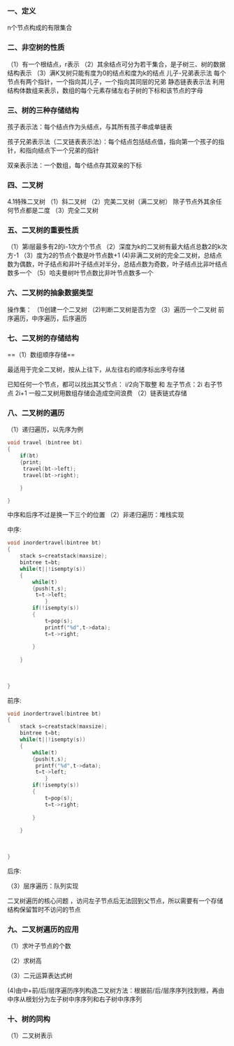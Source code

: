 ### 一、定义
n个节点构成的有限集合

### 二、非空树的性质

（1）有一个根结点，r表示
（2）其余结点可分为若干集合，是子树三、树的数据结构表示
（3）满K叉树只能有度为0的结点和度为k的结点
儿子-兄弟表示法
每个节点有两个指针，一个指向其儿子，一个指向其同层的兄弟
静态链表表示法
利用结构体数组来表示，数组的每个元素存储左右子树的下标和该节点的字母
### 三、树的三种存储结构
孩子表示法：每个结点作为头结点，与其所有孩子串成单链表

孩子兄弟表示法（二叉链表表示法）：每个结点包括结点值，指向第一个孩子的指针，和指向结点下一个兄弟的指针

双亲表示法：一个数组，每个结点存其双亲的下标
### 四、二叉树

4.1特殊二叉树
（1）斜二叉树
（2）完美二叉树（满二叉树）
除子节点外其余任何节点都是二度
（3）完全二叉树

### 五、二叉树的重要性质

（1）第i层最多有2的i-1次方个节点
（2）深度为k的二叉树有最大结点总数2的k次方-1
（3）度为2的节点个数是叶节点数+1
(4)非满二叉树的完全二叉树，总结点数为偶数，叶子结点和非叶子结点对半分，总结点数为奇数，叶子结点比非叶结点数多一个
（5）哈夫曼树叶节点数比非叶节点数多一个
### 六、二叉树的抽象数据类型

操作集：
（1)创建一个二叉树
（2)判断二叉树是否为空
（3）遍历一个二叉树
前序遍历，中序遍历，后序遍历

### 七、二叉树的存储结构

==（1）数组顺序存储==

最适用于完全二叉树，按从上往下，从左往右的顺序标出序号存储

已知任何一个节点，都可以找出其父节点：  i/2向下取整 和 左子节点：2i 右子节点 2i+1
一般二叉树用数组存储会造成空间浪费
（2）链表链式存储

### 八、二叉树的遍历

（1）递归遍历，以先序为例

```c
void travel (bintree bt)
{
	if(bt)
    {print;
     travel(bt->left);
     travel(bt->right);

    }

}

```

中序和后序不过是换一下三个的位置
（2）非递归遍历：堆栈实现

中序:

```c
void inordertravel(bintree bt)
{
    stack s=creatstack(maxsize);
    bintree t=bt;
    while(t||!isempty(s))
    {
        while(t)
        {push(t,s);
         t=t->left;
			}
        if(!isempty(s))
        {
            t=pop(s);
            printf("%d",t->data);
            t=t->right;
            
        }
        
    }
    
    
    
}
```

前序:

```c
void inordertravel(bintree bt)
{
    stack s=creatstack(maxsize);
    bintree t=bt;
    while(t||!isempty(s))
    {
        while(t)
        {push(t,s);
         printf("%d",t->data);
         t=t->left;
			}
        if(!isempty(s))
        {
            t=pop(s);
            t=t->right;
            
        }
        
    }
    
    
    
}
```



后序:

（3）层序遍历：队列实现 

二叉树遍历的核心问题 ，访问左子节点后无法回到父节点，所以需要有一个存储结构保留暂时不访问的节点

### 九、二叉树遍历的应用

（1）求叶子节点的个数



（2）求树高

（3）二元运算表达式树

 (4)由中+前/后/层序遍历序列构造二叉树方法：根据前/后/层序序列找到根，再由中序从根划分为左子树中序序列和右子树中序序列

### 十、树的同构

（1）二叉树表示
